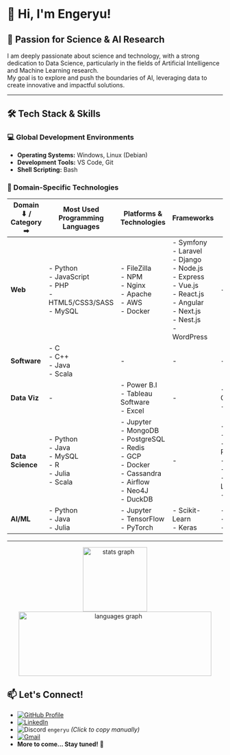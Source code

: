 # 👋 Hi, I'm Engeryu!

## 🔬 Passion for Science & AI Research

I am deeply passionate about science and technology, with a strong dedication to Data Science, particularly in the fields of Artificial Intelligence and Machine Learning research.  
My goal is to explore and push the boundaries of AI, leveraging data to create innovative and impactful solutions.

---

## 🛠️ Tech Stack & Skills

### 💻 Global Development Environments
- **Operating Systems:** Windows, Linux (Debian)  
- **Development Tools:** VS Code, Git  
- **Shell Scripting:** Bash  

### 🧠 Domain-Specific Technologies

| Domain ⬇ / Category ➡ | **Most Used Programming Languages** | **Platforms & Technologies** | **Frameworks** | **Tools** |
|-----------------------|-----------------------------------|----------------------------|---------------|--------|
| **Web**              | - Python  <br> - JavaScript  <br> - PHP  <br> - HTML5/CSS3/SASS  <br> - MySQL | - FileZilla  <br> - NPM  <br> - Nginx  <br> - Apache  <br> - AWS  <br> - Docker | - Symfony  <br> - Laravel  <br> - Django  <br> - Node.js  <br> - Express  <br> - Vue.js  <br> - React.js  <br> - Angular  <br> - Next.js  <br> - Nest.js  <br> - WordPress | - |
| **Software**         | - C  <br> - C++  <br> - Java  <br> - Scala | - | - | - |
| **Data Viz**         | - | - Power B.I  <br> - Tableau Software  <br> - Excel | - | - Power Query  <br> - Power Pivot |
| **Data Science**     | - Python  <br> - Java  <br> - MySQL  <br> - R  <br> - Julia  <br> - Scala | - Jupyter  <br> - MongoDB  <br> - PostgreSQL  <br> - Redis  <br> - GCP  <br> - Docker  <br> - Cassandra  <br> - Airflow  <br> - Neo4J  <br> - DuckDB | - | - Pandas  <br> - NumPy  <br> - Plotly.Express  <br> - Scipy  <br> - Py(Spark)  <br> - Scikit-Learn  <br> - math |
| **AI/ML**            | - Python  <br> - Java  <br> - Julia | - Jupyter  <br> - TensorFlow  <br> - PyTorch | - Scikit-Learn  <br> - Keras | - Numpy  <br> - Scipy  <br> - math |

---

<div align="center">
  <img src="https://github-readme-stats.vercel.app/api?username=Engeryu&hide_title=false&hide_rank=false&show_icons=true&include_all_commits=true&count_private=true&disable_animations=false&theme=dracula&locale=en&hide_border=false" height="150" alt="stats graph"  />
  <img src="https://github-readme-stats.vercel.app/api/top-langs?username=Engeryu&locale=en&hide_title=false&layout=compact&card_width=320&langs_count=5&theme=dracula&hide_border=false" height="150", width="450" alt="languages graph"  />
</div>

## 📫 Let's Connect!

- [![GitHub Profile](https://img.shields.io/badge/GitHub-Engeryu-100000?style=for-the-badge&logo=github&logoColor=white)](https://github.com/Engeryu)
- [![LinkedIn](https://img.shields.io/static/v1?message=LinkedIn&logo=linkedin&label=&color=0077B5&logoColor=white&labelColor=&style=for-the-badge)](https://www.linkedin.com/in/angel-gaspard-fauvelle-631111122/)
- ![Discord](https://img.shields.io/static/v1?message=Discord&logo=discord&label=&color=7289DA&logoColor=white&labelColor=&style=for-the-badge) `engeryu` *(Click to copy manually)*
- [![Gmail](https://img.shields.io/static/v1?message=Gmail&logo=gmail&label=&color=D14836&logoColor=white&labelColor=&style=for-the-badge)](mailto:angel.proworkspace@gmail.com)  
- **More to come... Stay tuned!** 🚀  
